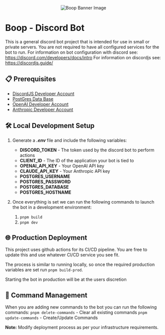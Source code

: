 <div align="center">
    <img src="https://cdn.discordapp.com/banners/1128001179671085189/71c88c3e628ee47f3b724eb12472b507.png?size=600" alt="Boop Banner Image">
</div>

# Boop - Discord Bot

This is a general discord bot project that is intended for use in small or private servers.
You are not required to have all configured services for the bot to run.
For information on bot configuration with discord see: https://discord.com/developers/docs/intro
For information on discordjs see: https://discordjs.guide/

## 📋 Prerequisites

- [DiscordJS Developer Account](https://discord.com/developers/docs/getting-started)
- [PostGres Data Base](https://www.postgresql.org/docs/current/tutorial-install.html)
- [OpenAI Developer Account](https://platform.openai.com/docs/introduction)
- [Anthropic Developer Account](https://docs.anthropic.com/en/docs/intro-to-claude)

## 🛠️ Local Development Setup

1. Generate a **_.env_** file and include the following variables:

   - **DISCORD_TOKEN** - The token used by the discord bot to perform actions
   - **CLIENT_ID** - The ID of the application your bot is tied to
   - **OPENAI_API_KEY** - Your OpenAI API key
   - **CLAUDE_API_KEY** - Your Anthropic API key
   - **POSTGRES_USERNAME**
   - **POSTGRES_PASSWORD**
   - **POSTGRES_DATABASE**
   - **POSTGRES_HOSTNAME**

2. Once everything is set we can run the following commands to launch the bot in a development environment:
   1. `pnpm build`
   2. `pnpm dev`

## 🌐 Production Deployment

This project uses github actions for its CI/CD pipeline. You are free to update
this and use whatever CI/CD service you see fit.

The process is similar to running locally, so once the required production variables
are set run `pnpm build-prod`.

Starting the bot in production will be at the users discretion

## 🔧 Command Management

When you are adding new commands to the bot you can run the following commands:
`pnpm delete-commands` - Clear all existing commands
`pnpm update-commands` - Create/Update Commands

**Note:** Modify deployment process as per your infrastructure requirements.
